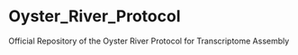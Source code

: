 # Oyster_River_Protocol
Official Repository of the Oyster River Protocol for Transcriptome Assembly
